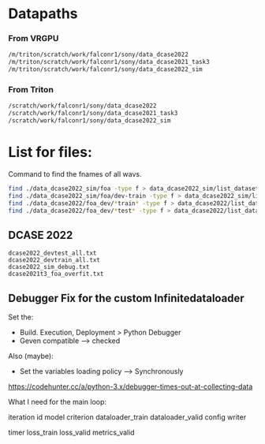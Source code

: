 # Datapaths

### From VRGPU


````bash
/m/triton/scratch/work/falconr1/sony/data_dcase2022
/m/triton/scratch/work/falconr1/sony/data_dcase2021_task3
/m/triton/scratch/work/falconr1/sony/data_dcase2022_sim
````


### From Triton

````bash
/scratch/work/falconr1/sony/data_dcase2022
/scratch/work/falconr1/sony/data_dcase2021_task3
/scratch/work/falconr1/sony/data_dcase2022_sim
````


# List for files:
Command to find the fnames of all wavs.

```bash
find ./data_dcase2022_sim/foa -type f > data_dcase2022_sim/list_dataset/dcase2022_sim_all.txt
find ./data_dcase2022_sim/foa/dev-train -type f > data_dcase2022_sim/list_dataset/dcase2022_sim_all.txt
find ./data_dcase2022/foa_dev/*train* -type f > data_dcase2022/list_dataset/dcase2022_devtrain_all.txt
find ./data_dcase2022/foa_dev/*test* -type f > data_dcase2022/list_dataset/dcase2022_devtest_all.txt
```


## DCASE 2022
```
dcase2022_devtest_all.txt  
dcase2022_devtrain_all.txt
dcase2022_sim_debug.txt
dcase2021t3_foa_overfit.txt
```


## Debugger Fix for the custom Infinitedataloader

Set the:
- Build. Execution, Deployment > Python Debugger
- Geven compatible --> checked

Also (maybe):
- Set the variables loading policy --> Synchronously

https://codehunter.cc/a/python-3.x/debugger-times-out-at-collecting-data



What I need for the main loop:

iteration id
model
criterion
dataloader_train
dataloader_valid
config
writer

timer
loss_train
loss_valid
metrics_valid
